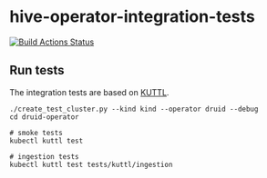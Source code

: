 # hive-operator-integration-tests

[![Build Actions Status](https://ci.stackable.tech/job/Druid%20Operator%20Integration%20Tests/badge/icon?subject=Integration%20Tests)](https://ci.stackable.tech/job/Druid%20Operator%20Integration%20Tests)

## Run tests

The integration tests are based on [KUTTL](https://kuttl.dev).

    ./create_test_cluster.py --kind kind --operator druid --debug
    cd druid-operator

    # smoke tests
    kubectl kuttl test

    # ingestion tests
    kubectl kuttl test tests/kuttl/ingestion
